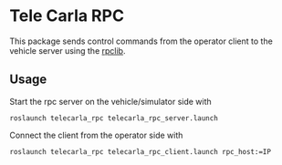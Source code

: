 # Tele Carla RPC

This package sends control commands from the operator client to the vehicle server using the [rpclib](https://github.com/rpclib/rpclib).

## Usage

Start the rpc server on the vehicle/simulator side with

```shell
roslaunch telecarla_rpc telecarla_rpc_server.launch
```

Connect the client from the operator side with

```shell
roslaunch telecarla_rpc telecarla_rpc_client.launch rpc_host:=IP
```
